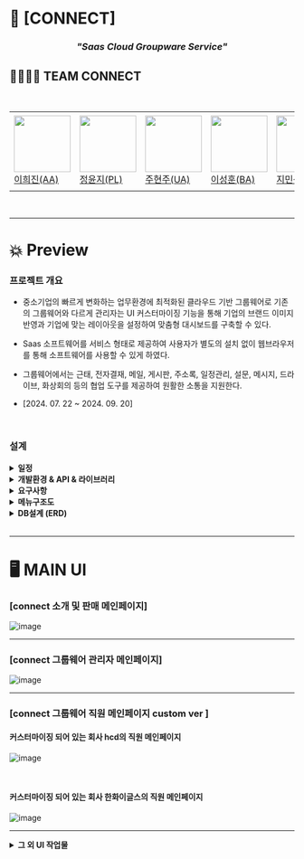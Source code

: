 # 👥 [CONNECT]
<h3 align="center"><i>"Saas Cloud Groupware Service"</i></h3>



## 👨‍👨‍👦‍👦 TEAM CONNECT
<br>
<table>
  <tr height="140px">
    <td width="130px">
      <a href="https://github.com/h2j1n"><img height="100px" width="100px" src="https://avatars.githubusercontent.com/u/91781322?v=4"></a>
      <br>
      <a href="https://github.com/h2j1n">이희진(AA)</a>
    </td>
     <td width="130px">
      <a href="https://github.com/joy24219"><img height="100px" width="100px" src="https://avatars.githubusercontent.com/u/160553266?v=4"></a>
      <br>
      <a href="https://github.com/joy24219">정윤지(PL)</a>
    </td>
    <td width="130px">
      <a href="https://github.com/ZUZU016"><img height="100px" width="100px" src="https://avatars.githubusercontent.com/u/181034416?v=4"></a>
      <br>
      <a href="https://github.com/ZUZU016">주현주(UA)</a>
    </td>
     <td width="130px">
      <a href="https://github.com/hoon930115"><img height="100px" width="100px" src="https://avatars.githubusercontent.com/u/182194183?v=4"></a>
      <br>
      <a href="https://github.com/hoon930115">이성훈(BA)</a>
    </td>
    <td width="130px">
      <a href="https://github.com/alstjd2"><img height="100px" width="100px" src="https://avatars.githubusercontent.com/u/182197997?v=4"></a>
      <br>
      <a href="https://github.com/alstjd2">지민성(AA)</a>
    </td>
    <td width="130px">
      <a href="https://github.com/hyewon822"><img height="100px" width="100px" src="https://avatars.githubusercontent.com/u/86226624?v=4"></a>
      <br>
      <a href="https://github.com/hyewon822">황혜원(DA)</a>
    </td>
    <td width="130px">
      <a href="#"><img height="100px" width="100px" src="https://github.com/user-attachments/assets/d54985ee-8eeb-48a1-8788-849c78dc2657"></a>
      <br>
      <a href="#">장현재(TA)</a>
    </td>
    
  </tr>
</table>
<br>

---

# 💥 Preview

### 프로젝트 개요
- 중소기업의 빠르게 변화하는 업무환경에 최적화된 클라우드 기반 그룹웨어로 기존의 그룹웨어와 다르게 관리자는 UI 커스터마이징 기능을 통해 기업의 브랜드 이미지 반영과 기업에 맞는 레이아웃을 설정하여 맞춤형 대시보드를 구축할 수 있다.

- Saas 소프트웨어를 서비스 형태로 제공하여 사용자가 별도의 설치 없이 웹브라우저를 통해 소프트웨어를 사용할 수 있게 하였다.

- 그룹웨어에서는 근태, 전자결재, 메일, 게시판, 주소록, 일정관리, 설문, 메시지, 드라이브, 화상회의 등의 협업 도구를 제공하여 원활한 소통을 지원한다.<br>

- [2024. 07. 22 ~ 2024. 09. 20]

<br>

### 설계
<details>
  <summary><strong>일정</strong></summary>
  
  ![image](https://github.com/user-attachments/assets/c01bc3f7-92f2-422a-88a9-3185e495b05e)
  
</details>

<details>
  <summary><strong>개발환경 & API & 라이브러리</strong></summary>
  
   ![image](https://github.com/user-attachments/assets/9b0d6aa4-8be4-4fe4-9ac8-eef8d3695f0f)

   ![image](https://github.com/user-attachments/assets/08dad806-fad3-4035-a53d-fcfa4749abf6)
   
</details>

<details>
  <summary><strong>요구사항</strong></summary>
  
  ![image](https://github.com/user-attachments/assets/fb1a49b4-56db-4d38-862b-728e078b1042)

</details>

<details>
  <summary><strong>메뉴구조도</strong></summary>
  
  ![gittttttt (1)](https://github.com/user-attachments/assets/fbe19b6f-4f2c-4759-8026-f16db0cc931b)

</details>

<details>
  <summary><strong>DB설계 (ERD)</strong></summary>
  
  ![image](https://github.com/user-attachments/assets/ed8f652f-ec27-41c2-b850-aef0ee54e770)

</details>

<br>

---

# 🖥 MAIN UI

<h3> [connect 소개 및 판매 메인페이지] </h3>

![image](https://github.com/user-attachments/assets/b882ab69-4289-4b1f-9b61-670cc44cf216)

---
<h3>[connect 그룹웨어 관리자 메인페이지]</h3>

![image](https://github.com/user-attachments/assets/decb603e-e75a-4605-83f6-3bb3033dd8e7)

---
<h3>[connect 그룹웨어 직원 메인페이지 custom ver ] </h3>

<h4> 커스터마이징 되어 있는 회사 hcd의 직원 메인페이지 </h4>

![image](https://github.com/user-attachments/assets/b1560756-9b9e-4275-8a93-44602e361ee0)

<br>


<h4> 커스터마이징 되어 있는 회사 한화이글스의 직원 메인페이지 </h4>

![image](https://github.com/user-attachments/assets/01b52421-c087-4278-844d-17fb3d8e2032)

---
<details>
  <summary><strong>그 외 UI 작업물</strong></summary>

  <h5>기업 수정</h5>
  
  ![image](https://github.com/user-attachments/assets/35dde529-2c8d-4be7-a0d4-dd8efbec3b13)

  <h5>내정보 수정</h5>
  
  ![image](https://github.com/user-attachments/assets/2b832aa9-6741-4a45-a79d-3fce5cf354f3)

  <h5>주소록</h5>
  
  ![image](https://github.com/user-attachments/assets/cc61b5fa-327b-4f1c-a29a-1ed95c4aecfd)

 <h5>화상회의</h5>
  
  ![image](https://github.com/user-attachments/assets/32033fca-5c66-42ee-abde-a64f8b18eeb4)

  <h5>실시간 알림</h5>
  
  ![image](https://github.com/user-attachments/assets/0a2584f3-2dba-4234-9277-33ed46336c0f)

</details>




